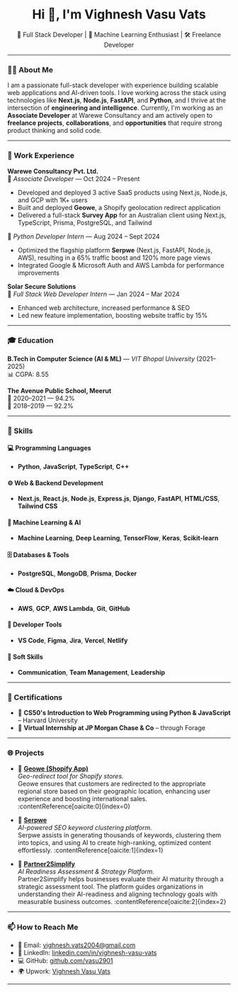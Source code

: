 <h1 align="center">Hi 👋, I'm Vighnesh Vasu Vats</h1>

<p align="center">
  🚀 Full Stack Developer | 🧠 Machine Learning Enthusiast | 🛠️ Freelance Developer  
</p>


---

### 🧑‍💼 About Me

I am a passionate full-stack developer with experience building scalable web applications and AI-driven tools. I love working across the stack using technologies like **Next.js**, **Node.js**, **FastAPI**, and **Python**, and I thrive at the intersection of **engineering and intelligence**. Currently, I'm working as an **Associate Developer** at Warewe Consultancy and am actively open to **freelance projects**, **collaborations**, and **opportunities** that require strong product thinking and solid code.

---

### 💼 Work Experience

**Warewe Consultancy Pvt. Ltd.**  
🔹 *Associate Developer* — Oct 2024 – Present  
- Developed and deployed 3 active SaaS products using Next.js, Node.js, and GCP with 1K+ users  
- Built and deployed **Geowe**, a Shopify geolocation redirect application  
- Delivered a full-stack **Survey App** for an Australian client using Next.js, TypeScript, Prisma, PostgreSQL, and Tailwind  

🔹 *Python Developer Intern* — Aug 2024 – Sept 2024  
- Optimized the flagship platform **Serpwe** (Next.js, FastAPI, Node.js, AWS), resulting in a 65% traffic boost and 120% more page views  
- Integrated Google & Microsoft Auth and AWS Lambda for performance improvements  

**Solar Secure Solutions**  
🔹 *Full Stack Web Developer Intern* — Jan 2024 – Mar 2024  
- Enhanced web architecture, increased performance & SEO  
- Led new feature implementation, boosting website traffic by 15%

---

### 🎓 Education

**B.Tech in Computer Science (AI & ML)** — *VIT Bhopal University* (2021–2025)  
📊 CGPA: 8.55

**The Avenue Public School, Meerut**  
📅 2020–2021 — 94.2%  
📅 2018–2019 — 92.2%

---

### 🧠 Skills

#### 💻 Programming Languages
- **Python**, **JavaScript**, **TypeScript**, **C++**

#### ⚙️ Web & Backend Development
- **Next.js**, **React.js**, **Node.js**, **Express.js**, **Django**, **FastAPI**, **HTML/CSS**, **Tailwind CSS**

#### 🧠 Machine Learning & AI
- **Machine Learning**, **Deep Learning**, **TensorFlow**, **Keras**, **Scikit-learn**

#### 🗄️ Databases & Tools
- **PostgreSQL**, **MongoDB**, **Prisma**, **Docker**

#### ☁️ Cloud & DevOps
- **AWS**, **GCP**, **AWS Lambda**, **Git**, **GitHub**

#### 🔧 Developer Tools
- **VS Code**, **Figma**, **Jira**, **Vercel**, **Netlify**

#### 🤝 Soft Skills
- **Communication**, **Team Management**, **Leadership**

---

### 📜 Certifications

- 📘 **CS50's Introduction to Web Programming using Python & JavaScript** – Harvard University  
- 🏦 **Virtual Internship at JP Morgan Chase & Co** – through Forage

---

### 🌐 Projects

- 🔗 **[Geowe (Shopify App)](https://geowe.warewe.online/)**  
  *Geo-redirect tool for Shopify stores.*  
  Geowe ensures that customers are redirected to the appropriate regional store based on their geographic location, enhancing user experience and boosting international sales. :contentReference[oaicite:0]{index=0}

- 🔗 **[Serpwe](https://serpwe.com/)**  
  *AI-powered SEO keyword clustering platform.*  
  Serpwe assists in generating thousands of keywords, clustering them into topics, and using AI to create high-ranking, optimized content effortlessly. :contentReference[oaicite:1]{index=1}

- 🔗 **[Partner2Simplify](https://www.partner2simplify.ai/)**  
  *AI Readiness Assessment & Strategy Platform.*  
  Partner2Simplify helps businesses evaluate their AI maturity through a strategic assessment tool. The platform guides organizations in understanding their AI-readiness and aligning technology goals with measurable business outcomes. :contentReference[oaicite:2]{index=2}

---


### 📫 How to Reach Me

- 📧 Email: [vighnesh.vats2004@gmail.com](mailto:vighnesh.vats2004@gmail.com)  
- 💼 LinkedIn: [linkedin.com/in/vighnesh-vasu-vats](https://www.linkedin.com/in/vighnesh-vasu-vats/)  
- 💻 GitHub: [github.com/vasu2901](https://github.com/vasu2901)  
- 🌍 Upwork: [Vighnesh Vasu Vats](https://www.upwork.com/freelancers/~017aea79f382e865dd)

---

<!---
vasu2901/vasu2901 is a ✨ special ✨ repository because its `README.md` (this file) appears on your GitHub profile.
You can click the Preview link to take a look at your changes.
--->
